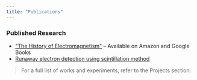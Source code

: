 ```yaml
---
title: "Publications"
---
```


### Published Research

- ["The History of Electromagnetism"](https://a.co/d/4yoUCNV) – Available on Amazon and Google Books
- [Runaway electron detection using scintillation method](https://drive.google.com/file/d/1JzeLH_eMh-O7zzM6JQ5QaqcnVFeK8hgK/view?usp=sharing)

> For a full list of works and experiments, refer to the Projects section.
